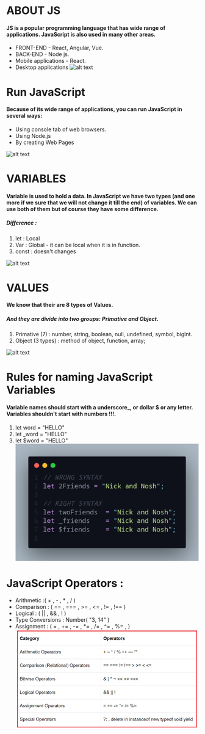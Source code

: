 # ABOUT JS 
 #### JS is a popular programming language that has wide range of applications. JavaScript is also used in many other areas.    
 - FRONT-END - React, Angular, Vue.
 - BACK-END - Node js.
 - Mobile applications - React.
 - Desktop applications
![alt text](./Photo/Javaphoto.png.png)
# Run JavaScript
 #### Because of its wide range of applications, you can run JavaScript in several ways:
- Using console tab of web browsers.
- Using Node.js
- By creating Web Pages

![alt text](./Photo/RunJS.png.png)
# VARIABLES
#### Variable is used to hold a data. In JavaScript we have two types (and one more if we sure that we will not change it till the end) of variables. We can use both of them but of course they have some difference.
##### Difference :
1. let : Local
2. Var : Global - it can be local when it is in function.
3. const : doesn't changes

![alt text](./Photo/JS%20VAR.png.png)
# VALUES
#### We know that their are  8 types of Values.
##### And they are divide into two groups: Primative and Object.
1. Primative (7) : number, string, boolean, null, undefined, symbol, bigInt.
2. Object (3 types) : method of object, function, array;

![alt text](./Photo/Value.jpg.png)
# Rules for naming JavaScript Variables
#### Variable names should start with a underscore_, or dollar $ or any letter. Variables shouldn't start with numbers !!!.
1. let word = "HELLO"
2. let _word = "HELLO"
3. let $word = "HELLO"
![alt text](./Photo/naming.png)
# JavaScript Operators :  
 - Arithmetic :( + , - , * , / )
 - Comparison : ( == , === , >= , <= , != , !== )
 - Logical : ( || , && , ! )
 - Type Conversions : Number( "3, 14" )
 - Assignment : ( = , += , -= , *= , /= , ^= , %= , ) 
![alt text](./Photo/Operators.png)